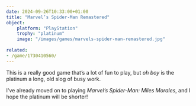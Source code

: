 ```yaml
---
date: 2024-09-26T10:33:00+01:00
title: "Marvel’s Spider-Man Remastered"
object:
    platform: "PlayStation"
    trophy: "platinum"
    image: "/images/games/marvels-spider-man-remastered.jpg"
    
related:
- /game/1730410560/
---
```


This is a really good game that’s a lot of fun to play, but *oh boy* is the platinum a long, old slog of busy work. 

I've already moved on to playing *Marvel’s Spider-Man: Miles Morales*, and I hope the platinum will be shorter!